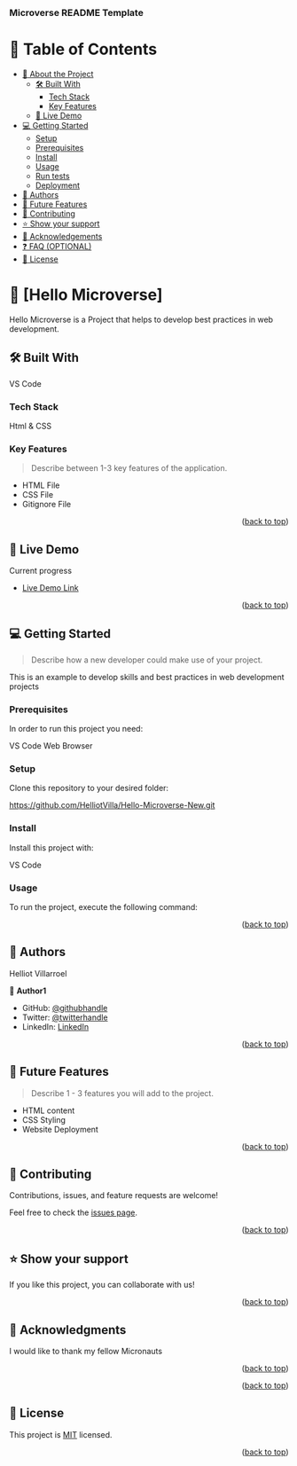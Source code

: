 <a name="readme-top"></a>


  <br/>

  <h3><b>Microverse README Template</b></h3>

</div>

<!-- TABLE OF CONTENTS -->

# 📗 Table of Contents

- [📖 About the Project](#about-project)
  - [🛠 Built With](#built-with)
    - [Tech Stack](#tech-stack)
    - [Key Features](#key-features)
  - [🚀 Live Demo](#live-demo)
- [💻 Getting Started](#getting-started)
  - [Setup](#setup)
  - [Prerequisites](#prerequisites)
  - [Install](#install)
  - [Usage](#usage)
  - [Run tests](#run-tests)
  - [Deployment](#deployment)
- [👥 Authors](#authors)
- [🔭 Future Features](#future-features)
- [🤝 Contributing](#contributing)
- [⭐️ Show your support](#support)
- [🙏 Acknowledgements](#acknowledgements)
- [❓ FAQ (OPTIONAL)](#faq)
- [📝 License](#license)

<!-- PROJECT DESCRIPTION -->

# 📖 [Hello Microverse] <a name="about-project"></a>

Hello Microverse is a Project that helps to develop best practices in web development.

## 🛠 Built With <a name="built-with"></a>

VS Code

### Tech Stack <a name="tech-stack"></a>

Html & CSS

### Key Features <a name="key-features"></a>

> Describe between 1-3 key features of the application.

- HTML File
- CSS File
- Gitignore File

<p align="right">(<a href="#readme-top">back to top</a>)</p>


## 🚀 Live Demo <a name="live-demo"></a>

Current progress

- [Live Demo Link](https://google.com)

<p align="right">(<a href="#readme-top">back to top</a>)</p>

<!-- GETTING STARTED -->

## 💻 Getting Started <a name="getting-started"></a>

> Describe how a new developer could make use of your project.

This is an example to develop skills and best practices in web development projects

### Prerequisites

In order to run this project you need:

VS Code
Web Browser

### Setup

Clone this repository to your desired folder:

https://github.com/HelliotVilla/Hello-Microverse-New.git


### Install

Install this project with:

VS Code 

### Usage

To run the project, execute the following command:

<p align="right">(<a href="#readme-top">back to top</a>)</p>

## 👥 Authors <a name="authors"></a>

Helliot Villarroel

👤 **Author1**

- GitHub: [@githubhandle](https://github.com/HelliotVilla)
- Twitter: [@twitterhandle](https://twitter.com/helliotB)
- LinkedIn: [LinkedIn](https://linkedin.com/in/helliot-villarroel-rojas-6430aab6/)

<p align="right">(<a href="#readme-top">back to top</a>)</p>



## 🔭 Future Features <a name="future-features"></a>

> Describe 1 - 3 features you will add to the project.

- HTML content
- CSS Styling
- Website Deployment

<p align="right">(<a href="#readme-top">back to top</a>)</p>


## 🤝 Contributing <a name="contributing"></a>

Contributions, issues, and feature requests are welcome!

Feel free to check the [issues page](../../issues/).

<p align="right">(<a href="#readme-top">back to top</a>)</p>

<!-- SUPPORT -->

## ⭐️ Show your support <a name="support"></a>

If you like this project, you can collaborate with us!

<p align="right">(<a href="#readme-top">back to top</a>)</p>

<!-- ACKNOWLEDGEMENTS -->

## 🙏 Acknowledgments <a name="acknowledgements"></a>

I would like to thank my fellow Micronauts 

<p align="right">(<a href="#readme-top">back to top</a>)</p>

<p align="right">(<a href="#readme-top">back to top</a>)</p>


## 📝 License <a name="license"></a>

This project is [MIT](./LICENSE) licensed.

<p align="right">(<a href="#readme-top">back to top</a>)</p>
